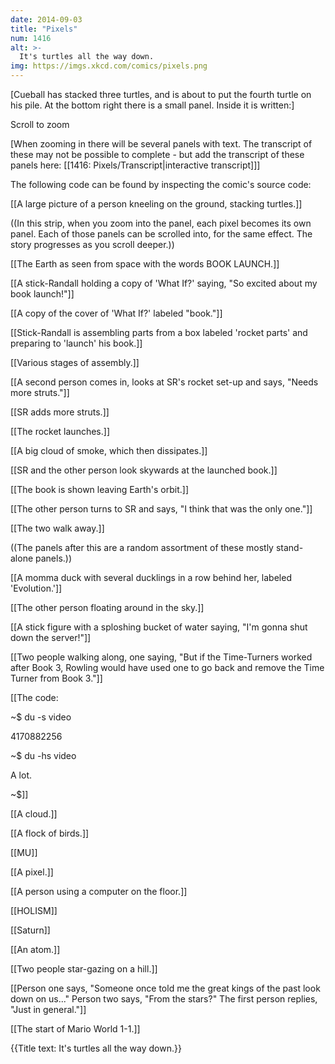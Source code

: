 ```yaml
---
date: 2014-09-03
title: "Pixels"
num: 1416
alt: >-
  It's turtles all the way down.
img: https://imgs.xkcd.com/comics/pixels.png
---
```

[Cueball has stacked three turtles, and is about to put the fourth turtle on his pile. At the bottom right there is a small panel. Inside it is written:]

Scroll to zoom

[When zooming in there will be several panels with text. The transcript of these may not be possible to complete - but add the transcript of these panels here: [[1416: Pixels/Transcript|interactive transcript]]]

The following code can be found by inspecting the comic's source code:

[[A large picture of a person kneeling on the ground, stacking turtles.]]

((In this strip, when you zoom into the panel, each pixel becomes its own panel. Each of those panels can be scrolled into, for the same effect. The story progresses as you scroll deeper.))

[[The Earth as seen from space with the words BOOK LAUNCH.]]

[[A stick-Randall holding a copy of 'What If?' saying, "So excited about my book launch!"]]

[[A copy of the cover of 'What If?' labeled "book."]]

[[Stick-Randall is assembling parts from a box labeled 'rocket parts' and preparing to 'launch' his book.]]

[[Various stages of assembly.]]

[[A second person comes in, looks at SR's rocket set-up and says, "Needs more struts."]]

[[SR adds more struts.]]

[[The rocket launches.]]

[[A big cloud of smoke, which then dissipates.]]

[[SR and the other person look skywards at the launched book.]]

[[The book is shown leaving Earth's orbit.]]

[[The other person turns to SR and says, "I think that was the only one."]]

[[The two walk away.]]

((The panels after this are a random assortment of these mostly stand-alone panels.))

[[A momma duck with several ducklings in a row behind her, labeled 'Evolution.']]

[[The other person floating around in the sky.]]

[[A stick figure with a sploshing bucket of water saying, "I'm gonna shut down the server!"]]

[[Two people walking along, one saying, "But if the Time-Turners worked after Book 3, Rowling would have used one to go back and remove the Time Turner from Book 3."]]

[[The code:

~$ du -s video

4170882256

~$ du -hs video

A lot.

~$]]

[[A cloud.]]

[[A flock of birds.]]

[[MU]]

[[A pixel.]]

[[A person using a computer on the floor.]]

[[HOLISM]]

[[Saturn]]

[[An atom.]]

[[Two people star-gazing on a hill.]]

[[Person one says, "Someone once told me the great kings of the past look down on us..." Person two says, "From the stars?" The first person replies, "Just in general."]]

[[The start of Mario World 1-1.]]

{{Title text: It's turtles all the way down.}}